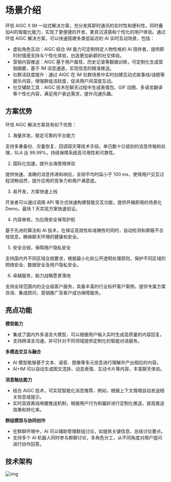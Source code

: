 # 场景介绍

环信 AIGC X IM 一站式解决方案，充分发挥即时通讯的实时性和便利性，同时叠加AI的智能化能力，实现了更便捷的开发、更具沉浸感和个性化的用户体验。通过环信 AIGC 解决方案，可以快速搭建多类低延迟的 AI 实时互动场景，包括：

- 虚拟角色互动：AIGC 结合 IM 能力可定制特定人物性格的 AI 陪伴者，提供即时的情感支持与个性化体验，创造更加新颖的社交体验。
- 营销内容推送：AIGC 基于用户属性、历史记录等数据训练，可定制化生成营销摘要，基于 IM 消息通道，实现信息的精准推送。
- 社群活跃度提升：通过 AIGC 在 IM 社群场景中实时创建互动式故事线/谜题等娱乐内容，增强群组活跃度，促进用户间深度互动。
- 社交辅助工具：AIGC 技术在聊天过程中生成表情包、GIF 动图、多语言翻译等个性化内容，满足用户表达需求，提升沟通乐趣。

## 方案优势

环信 AIGC 解决方案具有如下优势：

1. 海量并发，稳定可靠的平台能力

支持多重备份、灾备恢复、回调容灾等技术手段，单日数十亿级别的消息传输和处理，SLA 达 99.99%，持续保障系统高可用性和可靠性。

2. 国际化加速，提升出海使用体验

提供快速、准确的消息传递和响应，全球平均时延小于 100 ms，使得用户交互过程流畅自然，提升应用的竞争力和用户满意度。

3. 易开发，方案快速上线

开发者可以通过调用 API 等方式快速构建智能交互功能，提供开箱即用的场景化 Demo，最快 1 天实现方案快速验证。

4. 内容审核，为应用安全保驾护航

基于先进的算法和 AI 技术，在保证高效性和准确性的同时，自动检测和屏蔽不合规信息，确保聊天环境的健康和安全。

5. 安全合规，保障用户隐私安全

支持国内外不同区域合规要求，根据最小化和公开透明处理原则，保护不同区域的网络安全、数据安全及用户隐私安全。

6. 卓越服务，助力战略愿景落地

支持全球范围内的企业级客户服务，具备丰富的行业标杆客户案例，提供专属方案咨询、集成顾问、营销推广及客户成功保障服务。

## 亮点功能

**模型能力**

- 集成了国内外多语言大模型，可以根据用户输入实时生成高质量的内容回复。
- 支持跨语言沟通，并可针对不同领域提供定制化的智能对话服务。

**多模态交互与融合**

- AI 模型能够基于文本、语音、图像等多元信息进行理解并产出相应的内容。
- AI+IM 可以自动生成图文混排、动态表情、互动卡片等内容，丰富聊天体验。

**消息触达能力**

- 结合 AIGC 技术，可实现智能化消息推荐，例如，根据上下文情境自动发送相关信息或提示。
- 实时高效离线唤醒推送机制，根据用户行为和偏好进行定制化推送，提高推送效果和转化率。

**群组模型与协同创作**

- 在群聊环境中，AI 可以辅助管理群组讨论，如提炼关键信息、总结讨论要点。
- 支持多个 AI 机器人同时参与群聊讨论，多角色分工，从不同角度对用户提问进行协作回答。

## 技术架构

![img](@static/images/aigc/technical_architecture.png)
